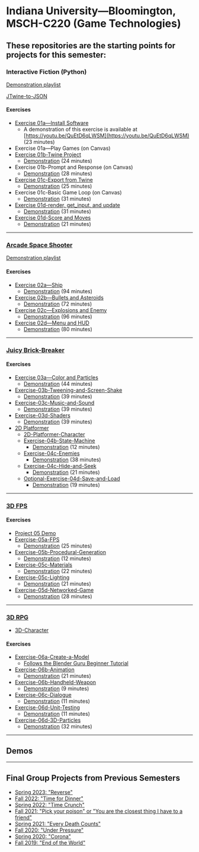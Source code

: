 # Indiana University—Bloomington, MSCH-C220 (Game Technologies)

## These repositories are the starting points for projects for this semester:
### Interactive Fiction (Python) 

[Demonstration playlist](https://www.youtube.com/playlist?list=PL3V-_hJz2cV8NdPyy3a3r3bCbloI0rwXH)

[JTwine-to-JSON](https://github.com/BL-MSCH-C220/JTwine-to-JSON)

#### Exercises
 - [Exercise 01a—Install Software](https://github.com/BL-MSCH-C220/Exercise-01a-Install-Software)
   - A demonstration of this exercise is available at [https://youtu.be/QuEtD6qLWSM](https://youtu.be/QuEtD6qLWSM) (23 minutes)
 - Exercise 01a—Play Games (on Canvas)
 - [Exercise 01b-Twine Project](https://github.com/BL-MSCH-C220/Exercise-01b-Twine-Project)
   - [Demonstration](https://youtu.be/yk6IIrzJfVA) (24 minutes)
 - Exercise 01b-Prompt and Response (on Canvas)
   - [Demonstration](https://youtu.be/FGNKWgmEVic) (28 minutes)
 - [Exercise 01c-Export from Twine](https://github.com/BL-MSCH-C220/Exercise-01c-Export-from-Twine)
   - [Demonstration](https://youtu.be/sT3gL7J6c5Q) (25 minutes)
 - Exercise 01c-Basic Game Loop (on Canvas)
   - [Demonstration](https://youtu.be/O2_iBZxEx0s) (31 minutes)
 - [Exercise 01d-render, get_input, and update](https://github.com/BL-MSCH-C220/Exercise-01d-render-get_input-update)
   - [Demonstration](https://youtu.be/5-eSseFnTws) (31 minutes)
 - [Exercise 01d-Score and Moves](https://github.com/BL-MSCH-C220/Exercise-01d-Score-and-Moves)
   - [Demonstration](https://youtu.be/L5vKt-k9AOs) (21 minutes)

---

### [Arcade Space Shooter](https://github.com/BL-MSCH-C220/02-Space-Shooter) 

[Demonstration playlist](https://www.youtube.com/playlist?list=PL3V-_hJz2cV_i6MrJZMu6LCOUhO67WA6z)

#### Exercises
 - [Exercise 02a—Ship](https://github.com/BL-MSCH-C220/Exercise-02a-Ship)
   - [Demonstration](https://youtu.be/rVAZ---1Aus) (94 minutes)
 - [Exercise 02b—Bullets and Asteroids](https://github.com/BL-MSCH-C220/Exercise-02b-Bullets-and-Asteroids)
   - [Demonstration](https://youtu.be/21mEssMhOhQ) (72 minutes)
 - [Exercise 02c—Explosions and Enemy](https://github.com/BL-MSCH-C220/Exercise-02c-Explosions-and-Enemy)
   - [Demonstration](https://youtu.be/wsiN_nkF3Nw) (96 minutes)
 - [Exercise 02d—Menu and HUD](https://github.com/BL-MSCH-C220/Exercise-02d-Menu-and-HUD)
   - [Demonstration](https://youtu.be/IszylhrOXk8) (80 minutes)

---

### [Juicy Brick-Breaker](https://github.com/BL-MSCH-C220/03-Juicy-Brick-Breaker)

#### Exercises
 - [Exercise 03a—Color and Particles](https://github.com/BL-MSCH-C220/Exercise-03a-Color-and-Particles)
   - [Demonstration](https://youtu.be/t6AFCsJlIok) (44 minutes)
 - [Exercise-03b-Tweening-and-Screen-Shake](https://github.com/BL-MSCH-C220/Exercise-03b-Tweening-and-Screen-Shake)
   - [Demonstration](https://youtu.be/rNa0Wk2KZN0) (39 minutes)
 - [Exercise-03c-Music-and-Sound](https://github.com/BL-MSCH-C220/Exercise-03c-Music-and-Sound)
   - [Demonstration](https://youtu.be/gfhskDcihjg) (39 minutes)
 - [Exercise-03d-Shaders](https://github.com/BL-MSCH-C220/Exercise-03d-Shaders)
   - [Demonstration](https://youtu.be/6hrpde-AzX8) (39 minutes)
 - [2D Platformer](https://github.com/BL-MSCH-C220/04-2D-Platformer) 
   - [2D-Platformer-Character](https://github.com/BL-MSCH-C220/2D-Platformer-Character)
   - [Exercise-04b-State-Machine](https://github.com/BL-MSCH-C220/Exercise-04b-State-Machine)
     - [Demonstration](https://www.youtube.com/watch?v=d9I96qieMP8) (12 minutes)
   - [Exercise-04c-Enemies](https://github.com/BL-MSCH-C220/Exercise-04c-Enemies)
     - [Demonstration](https://youtu.be/0ovTabp_jEs) (38 minutes)
   - [Exercise-04c-Hide-and-Seek](https://github.com/BL-MSCH-C220/Exercise-04d-Tilemap-Coins)
     - [Demonstration](https://youtu.be/uCh7VhG-yr4) (21 minutes)
   - [Optional-Exercise-04d-Save-and-Load](https://github.com/BL-MSCH-C220/Optional-Exercise-04d-Save-and-Load)
     - [Demonstration](https://youtu.be/WSBgQ3PBmbA) (19 minutes)
 
---

### [3D FPS](https://github.com/BL-MSCH-C220/05-3D-FPS)

#### Exercises
   - [Project 05 Demo](https://github.com/BL-MSCH-C220/Project-05-Demo)
   - [Exercise-05a-FPS](https://github.com/BL-MSCH-C220/Exercise-05a-FPS)
     - [Demonstration](https://www.youtube.com/watch?v=0sw4W00UjdY) (25 minutes)
   - [Exercise-05b-Procedural-Generation](https://github.com/BL-MSCH-C220/Exercise-05b-Procedural-Generation)
     - [Demonstration](https://youtu.be/oBUbfpzvs6Y) (12 minutes)
   - [Exercise-05c-Materials](https://github.com/BL-MSCH-C220/Exercise-05c-Materials)
     - [Demonstration](https://youtu.be/GFVtBFf6OyI) (22 minutes)
   - [Exercise-05c-Lighting](https://github.com/BL-MSCH-C220/Exercise-05c-Lighting)
     - [Demonstration](https://youtu.be/i13v3jhP3qY) (21 minutes)
   - [Exercise-05d-Networked-Game](https://github.com/BL-MSCH-C220/Exercise-05d-Networked-Game)
     - [Demonstration](https://youtu.be/QlKtFpAqYTw) (28 minutes)

---

### [3D RPG](https://github.com/BL-MSCH-C220/06-3D-RPG)
   - [3D-Character](https://github.com/BL-MSCH-C220/3D-Character)

#### Exercises
   - [Exercise-06a-Create-a-Model](https://github.com/BL-MSCH-C220/Exercise-06a-Create-a-Model)
     - [Follows the Blender Guru Beginner Tutorial](https://www.youtube.com/watch?v=nIoXOplUvAw&list=PLjEaoINr3zgFX8ZsChQVQsuDSjEqdWMAD)
   - [Exercise-06b-Animation](https://github.com/BL-MSCH-C220/Exercise-06b-Animation)
     - [Demonstration](https://youtu.be/MWV7BwZKxo8) (21 minutes)
   - [Exercise-06b-Handheld-Weapon](https://github.com/BL-MSCH-C220/Exercise-06b-Handheld-Weapon)
     - [Demonstration](https://youtu.be/QyioUMnDEok) (9 minutes)
   - [Exercise-06c-Dialogue](https://github.com/BL-MSCH-C220/Exercise-06c-Dialogue)
     - [Demonstration](https://youtu.be/cko2j647EfM) (11 minutes)
   - [Exercise-06d-Unit-Testing](https://github.com/BL-MSCH-C220/Exercise-06d-Unit-Testing)
     - [Demonstration](https://youtu.be/aO12pB2T5XA) (11 minutes)
   - [Exercise-06d-3D-Particles](https://github.com/BL-MSCH-C220/Exercise-06d-3D-Particles-Animation)
     - [Demonstration](https://youtu.be/0CytaWMH64E) (32 minutes)
 
---

## Demos
 <!---
   - [Star Control Demo](https://github.com/BL-MSCH-C220/Demo-Star-Control)
   - [Juicy Brick Breaker Demo](https://github.com/BL-MSCH-C220/Demo-Juicy-Breakout)
   - [Mario Demo](https://github.com/BL-MSCH-C220/Demo-Mario)
   - [Doom Demo](https://github.com/BL-MSCH-C220/Demo-Doom)
   - [Day-Night 3D Demo](https://github.com/BL-MSCH-C220/Demo-Day-Night-3D)
   - [Inventory Demo](https://github.com/BL-MSCH-C220/Demo-Inventory)
   - [Godot Shader Demo](https://github.com/BL-MSCH-C220/Demo-Shaders)
   - [Procedural Generation Demos](https://github.com/BL-MSCH-C220/Demo-Procedural-Generation)
 --->

---

 ## Final Group Projects from Previous Semesters
 - [Spring 2023: "Reverse"](https://github.com/BL-MSCH-C220/Final-Projects-S23)
 - [Fall 2022: "Time for Dinner"](https://github.com/BL-MSCH-C220/Final-Projects-F22)
 - [Spring 2022: "Time Crunch"](https://github.com/BL-MSCH-C220/Final-Projects-S22)
 - [Fall 2021: "Pick your poison" or "You are the closest thing I have to a friend"](https://github.com/BL-MSCH-C220/Final-Projects-F21)
 - [Spring 2021: "Every Death Counts"](https://github.com/BL-MSCH-C220/Final-Projects-S21)
 - [Fall 2020: "Under Pressure"](https://github.com/BL-MSCH-C220/Final-Projects-F20)
 - [Spring 2020: "Corona"](https://github.com/BL-MSCH-C220/Final-Projects-S20)
 - [Fall 2019: "End of the World"](https://github.com/BL-MSCH-C220/Final-Projects-F19)
